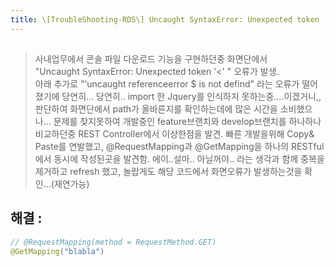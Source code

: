 ```yaml
---
title: \[TroubleShooting-RDS\] Uncaught SyntaxError: Unexpected token '<'
---
```

##   
> 사내업무에서 콘솔 파일 다운로드 기능을 구현하던중 화면단에서 <br>
"Uncaught SyntaxError: Unexpected token '<' " 오류가 발생.<br>
아래 추가로 "‘uncaught referenceerror $ is not defind" 라는 오류가 떨어졌기에 당연히... 당연히..  import 한 Jquery를 인식하지 못하는중....이겠거니,,  판단하여 화면단에서 path가 올바른지를 확인하는데에 많은 시간을 소비했으나... 문제를 찾지못하여 개발중인 feature브랜치와 develop브랜치를 하나하나 비교하던중
REST Controller에서 이상한점을 발견. 빠른 개발을위해 Copy& Paste를 연발했고,
@RequestMapping과 @GetMapping을 하나의 RESTful에서 동시에 작성된곳을 발견함.
에이..설마.. 아닐꺼야.. 라는 생각과 함께 중복을 제거하고 refresh 했고,
놀랍게도 해당 코드에서 화면오류가 발생하는것을 확인...(재연가능)

## 해결 : 
```java
// @RequestMapping(method = RequestMethod.GET)
@GetMapping("blabla")
```